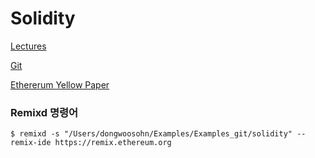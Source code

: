 # Solidity

[Lectures](https://www.youtube.com/watch?v=QYeBPgqKgIc&list=PLJQKWHLhBrxI43w0DU4uQrhWv4Pm1OFlx&index=1)

[Git](https://github.com/D-One0914/BreakingSolidityBasic)

[Ethererum Yellow Paper](https://ethereum.github.io/yellowpaper/paper.pdf)

### Remixd 명령어

```shell
$ remixd -s "/Users/dongwoosohn/Examples/Examples_git/solidity" --remix-ide https://remix.ethereum.org
```

